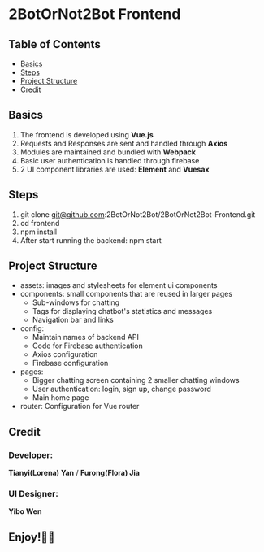 # 2BotOrNot2Bot Frontend

##  Table of Contents
- [Basics](#basics)
- [Steps](#steps)
- [Project Structure](#project-structure)
- [Credit](#credit)

## Basics
1. The frontend is developed using **Vue.js**
2. Requests and Responses are sent and handled through **Axios**
3. Modules are maintained and bundled with **Webpack**
4. Basic user authentication is handled through firebase
5. 2 UI component libraries are used: **Element** and **Vuesax**

## Steps
1. git clone git@github.com:2BotOrNot2Bot/2BotOrNot2Bot-Frontend.git
2. cd frontend
3. npm install
4. After start running the backend: npm start

## Project Structure
- assets: images and stylesheets for element ui components
- components: small components that are reused in larger pages
  - Sub-windows for chatting
  - Tags for displaying chatbot's statistics and messages
  - Navigation bar and links
- config: 
  - Maintain names of backend API
  - Code for Firebase authentication
  - Axios configuration
  - Firebase configuration
- pages:
  - Bigger chatting screen containing 2 smaller chatting windows
  - User authentication: login, sign up, change password
  - Main home page
- router: Configuration for Vue router

## Credit
### Developer:
**Tianyi(Lorena) Yan** / **Furong(Flora) Jia**

### UI Designer:
**Yibo Wen**

## Enjoy!🥳🥳